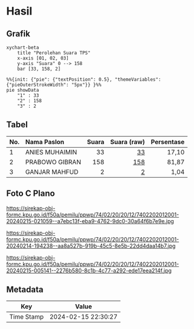 # Hasil

## Grafik

```mermaid
xychart-beta
    title "Perolehan Suara TPS"
    x-axis [01, 02, 03]
    y-axis "Suara" 0 --> 158
    bar [33, 158, 2]
```

```mermaid
%%{init: {"pie": {"textPosition": 0.5}, "themeVariables": {"pieOuterStrokeWidth": "5px"}} }%%
pie showData
    "1" : 33
    "2" : 158
    "3" : 2
```

## Tabel

| No. | Nama Paslon    | Suara | Suara (raw) | Persentase |
|:--- |:-------------- | -----:| -----------:| ----------:|
| 1   | ANIES MUHAIMIN | 33    | [33][p-1]   | 17,10      |
| 2   | PRABOWO GIBRAN | 158   | [158][p-2]  | 81,87      |
| 3   | GANJAR MAHFUD  | 2     | [2][p-3]    | 1,04       |


[p-1]: https://github.com/gigit-pemilu/pemilu-2024-74-sulawesi-tenggara/blob/main/pilpres/hitung-suara/sub/74-sulawesi-tenggara/sub/02-konawe/sub/20-besulutu/sub/2012-puulowaru/sub/001-tps/sub/paslon-1.txt
[p-2]: https://github.com/gigit-pemilu/pemilu-2024-74-sulawesi-tenggara/blob/main/pilpres/hitung-suara/sub/74-sulawesi-tenggara/sub/02-konawe/sub/20-besulutu/sub/2012-puulowaru/sub/001-tps/sub/paslon-2.txt
[p-3]: https://github.com/gigit-pemilu/pemilu-2024-74-sulawesi-tenggara/blob/main/pilpres/hitung-suara/sub/74-sulawesi-tenggara/sub/02-konawe/sub/20-besulutu/sub/2012-puulowaru/sub/001-tps/sub/paslon-3.txt

## Foto C Plano

https://sirekap-obj-formc.kpu.go.id/f50a/pemilu/ppwp/74/02/20/20/12/7402202012001-20240215-021059--a7ebc13f-eba9-4762-9dc0-30a64f6b7e9e.jpg

https://sirekap-obj-formc.kpu.go.id/f50a/pemilu/ppwp/74/02/20/20/12/7402202012001-20240214-194238--aa8a527b-919b-45c5-8e5b-22dd4daa14b7.jpg

https://sirekap-obj-formc.kpu.go.id/f50a/pemilu/ppwp/74/02/20/20/12/7402202012001-20240215-005141--2276b580-8c1b-4c77-a292-ede17eea214f.jpg


## Metadata

| Key        | Value               |
| ---------- | ------------------- |
| Time Stamp | 2024-02-15 22:30:27 |



